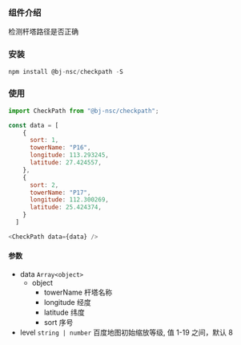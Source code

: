 ### 组件介绍

检测杆塔路径是否正确

### 安装

```javascript
npm install @bj-nsc/checkpath -S
```

### 使用

```javascript
import CheckPath from "@bj-nsc/checkpath";

const data = [
    {
      sort: 1,
      towerName: "P16",
      longitude: 113.293245,
      latitude: 27.424557,
    },
    {
      sort: 2,
      towerName: "P17",
      longitude: 112.300269,
      latitude: 25.424374,
    }
  ]

<CheckPath data={data} />
```

#### 参数

- data `Array<object>`
  - object
    - towerName 杆塔名称
    - longitude 经度
    - latitude 纬度
    - sort 序号
- level `string | number` 百度地图初始缩放等级, 值 1-19 之间，默认 8

